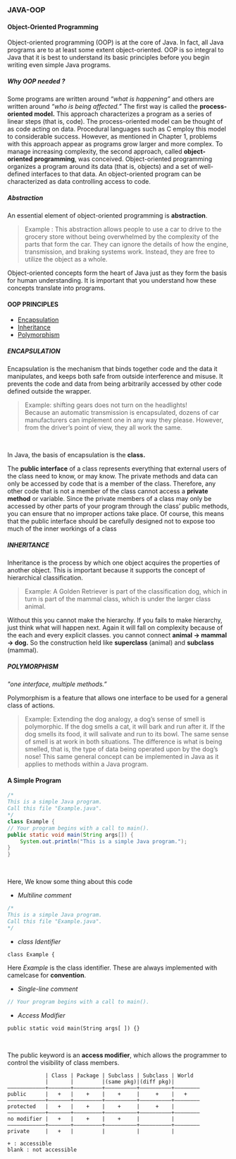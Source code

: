 ### JAVA-OOP

#### Object-Oriented Programming

Object-oriented programming (OOP) is at the core of Java. In fact, all Java programs are to
at least some extent object-oriented. OOP is so integral to Java that it is best to understand
its basic principles before you begin writing even simple Java programs.

##### Why OOP needed ?

Some programs are written around *“what is happening”* and others are written around *“who is being affected.”*
The first way is called the **process-oriented model.** This approach characterizes a program as a series of linear 
steps (that is, code). The process-oriented model can be thought of as code acting on
data. Procedural languages such as C employ this model to considerable success. However,
as mentioned in Chapter 1, problems with this approach appear as programs grow larger
and more complex.
To manage increasing complexity, the second approach, called **object-oriented programming**, was conceived. 
Object-oriented programming organizes a program around its data (that is, objects) and a set of well-defined interfaces 
to that data. An object-oriented program can be characterized as data controlling access to code.

##### Abstraction

An essential element of object-oriented programming is **abstraction**.

> Example : 
  This abstraction allows people to use a car to drive to the grocery store
  without being overwhelmed by the complexity of the parts that form the car. They can
  ignore the details of how the engine, transmission, and braking systems work. Instead,
  they are free to utilize the object as a whole.
  
Object-oriented concepts form the heart of Java just as they form the basis for human
understanding. It is important that you understand how these concepts translate into
programs.

#### OOP PRINCIPLES
- [Encapsulation](#encapsulation)
- [Inheritance](#inheritance)
- [Polymorphism](#polymorphism)

##### ENCAPSULATION

Encapsulation is the mechanism that binds together code and the data it manipulates, and
keeps both safe from outside interference and misuse. It prevents the code and data from 
being arbitrarily accessed by other code defined outside the wrapper.

> Example: shifting gears does not turn on the headlights!<br>
Because an automatic transmission is encapsulated, dozens
of car manufacturers can implement one in any way they please. However, from the driver’s
point of view, they all work the same.

<br>

In Java, the basis of encapsulation is the **class.** <br>

The **public interface** of a class represents everything that external users of the class need to know, or may know. The private methods and data
can only be accessed by code that is a member of the class. Therefore, any other code that
is not a member of the class cannot access a **private method** or variable. Since the private
members of a class may only be accessed by other parts of your program through the class’
public methods, you can ensure that no improper actions take place. Of course, this means
that the public interface should be carefully designed not to expose too much of the inner
workings of a class

##### INHERITANCE

Inheritance is the process by which one object acquires the properties of another object. This
is important because it supports the concept of hierarchical classification.

> Example: A Golden Retriever is part of the classification dog, which in turn is part of the
 mammal class, which is under the larger class animal.
 
Without this you cannot make the hierarchy. If you fails to make hierarchy, just think what will happen next. Again it
will fall on complexity because of the each and every explicit classes. you cannot connect **animal -> mammal -> dog.**
So the construction held like **superclass** (animal) and **subclass** (mammal).

##### POLYMORPHISM 

<a align="center"><i>"one interface, multiple methods.”</i><a>

Polymorphism is a feature that allows one interface to be used for a general class of actions.

> Example: Extending the dog analogy, a dog’s sense of smell is polymorphic. If the dog smells a
           cat, it will bark and run after it. If the dog smells its food, it will salivate and run to its bowl.
           The same sense of smell is at work in both situations. The difference is what is being smelled,
           that is, the type of data being operated upon by the dog’s nose! This same general concept
           can be implemented in Java as it applies to methods within a Java program.
           
           
#### A Simple Program

```java
/*
This is a simple Java program.
Call this file "Example.java".
*/
class Example {
// Your program begins with a call to main().
public static void main(String args[]) {
    System.out.println("This is a simple Java program.");
}
}
```
<br>

<p>Here, We know some thing about this code</p>

- *Multiline comment*

```java
/*
This is a simple Java program.
Call this file "Example.java".
*/
```

- *class Identifier*

```
class Example {
```

Here *Example* is the class identifier. These are always implemented with camelcase for **convention**.

- *Single-line comment*

```java
// Your program begins with a call to main().
```

- *Access Modifier*

```
public static void main(String args[ ]) {}
```
<br>

The public keyword is an **access modifier**, which allows the programmer to control the visibility of class members.

```text
            | Class | Package | Subclass | Subclass | World
            |       |         |(same pkg)|(diff pkg)| 
————————————+———————+—————————+——————————+——————————+————————
public      |   +   |    +    |    +     |     +    |   +     
————————————+———————+—————————+——————————+——————————+————————
protected   |   +   |    +    |    +     |     +    |         
————————————+———————+—————————+——————————+——————————+————————
no modifier |   +   |    +    |    +     |          |    
————————————+———————+—————————+——————————+——————————+————————
private     |   +   |         |          |          |    

+ : accessible
blank : not accessible
```